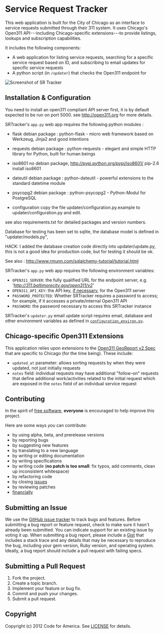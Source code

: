 Service Request Tracker
=======================

This web application is built for the City of Chicago as an interface to service requests submitted through their 311 system. It uses Chicago's Open311 API---including Chicago-specific extensions---to provide listings, lookups and subscription capabilities.

It includes the following components:
 - A web application for listing service requests, searching for a specific service request based on ID, and subscribing to email updates for specific service requests
 - A python script (in `/updater`) that checks the Open311 endpoint for 

![Screenshot of SR Tracker](https://raw.github.com/codeforamerica/srtracker/master/screenshot.png)

Installation & Configuration
----------------------------

You need to install an open311 compliant API server first, it is by default expected to be run on port 5000.
see http://open311.org for more details.

SRTracker's `app.py` web app requires the following python modules :

- flask
  debian package : python-flask - micro web framework based on Werkzeug, Jinja2 and good intentions

- requests 
  debian package : python-requests - elegant and simple HTTP library for Python, built for human beings

- iso8601
  no debian package,
  http://pypi.python.org/pypi/iso8601/
  pip-2.6 install iso8601

- dateutil 
  debian package : python-dateutil - powerful extensions to the standard datetime module

- psycopg2
  debian package : python-psycopg2 - Python-Modul for PostgreSQL

- configuration
 copy the file updater/configuration.py.example to updater/configuration.py and edit.

see also requirements.txt for detailed packages and version numbers.

Database for testing has been set to sqlite, 
the database model is defined in "updater/models.py", 

HACK: I added the database creation code directly into updater/update.py, this is not a good idea for production code, but for testing it should be ok. 

See also :
http://www.rmunn.com/sqlalchemy-tutorial/tutorial.html



SRTracker's `app.py` web app requires the following environment variables:

- `OPEN311_SERVER`: the fully qualified URL for the endpoint server, e.g. _'http://311.baltimorecity.gov/open311/v2'_
- `OPEN311_API_KEY`: the API key, [if necessary](http://wiki.open311.org/GeoReport_v2/Servers), for the Open311 server
- `PASSWORD_PROTECTED`: Whether SRTracker requires a password to access; for example, if it accesses a private/internal Open311 API
- `PASSWORD`: the password necessary to access this SRTracker instance

SRTracker's `updater.py` email update script requires email, database and other environment variables as defined in [`configuration_environ.py`](https://github.com/codeforamerica/srtracker/blob/master/updater/configuration_environ.py).

Chicago-specific Open311 Extensions
-----------------------------------

This application relies upon extensions to the [Open311 GeoReport v2 Spec](http://wiki.open311.org/GeoReport_v2) that are specific to Chicago (for the time being). These include:

- `updated_at` parameter: allows sorting requests by when they were updated, not just initially requests
- `notes` field: individual requests may have additional "follow-on" requests that define additional work/activities related to the initial request which are exposed in the `notes` field of an individual service request

## Contributing
In the spirit of [free software][free-sw], **everyone** is encouraged to help
improve this project.

[free-sw]: http://www.fsf.org/licensing/essays/free-sw.html

Here are some ways *you* can contribute:

* by using alpha, beta, and prerelease versions
* by reporting bugs
* by suggesting new features
* by translating to a new language
* by writing or editing documentation
* by writing specifications
* by writing code (**no patch is too small**: fix typos, add comments, clean up
  inconsistent whitespace)
* by refactoring code
* by closing [issues][]
* by reviewing patches
* [financially][]

[issues]: https://github.com/codeforamerica/straymapper/issues
[financially]: https://secure.codeforamerica.org/page/contribute

## Submitting an Issue

We use the [GitHub issue tracker][issues] to track bugs and features. Before submitting a bug report or feature request, check to make sure it hasn't already been submitted. You can indicate support for an existing issue by voting it up. When submitting a bug report, please include a [Gist][] that includes a stack trace and any details that may be necessary to reproduce the bug, including your gem version, Ruby version, and operating system. Ideally, a bug report should include a pull request with failing specs.

[gist]: https://gist.github.com/

## Submitting a Pull Request
1. Fork the project.
2. Create a topic branch.
3. Implement your feature or bug fix.
6. Commit and push your changes.
7. Submit a pull request.

## Copyright
Copyright (c) 2012 Code for America. See [LICENSE][] for details.

[license]: https://github.com/codeforamerica/cfa_template/blob/master/LICENSE.mkd